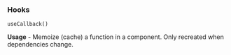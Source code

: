 ### Hooks

`useCallback()` <!-- .element: data-highlighted="yes" class="hljs language-ts" -->

**Usage** - Memoize (cache) a function in a component. Only recreated when dependencies change.

